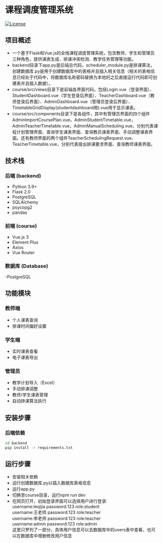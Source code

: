 # 课程调度管理系统

[![License](https://img.shields.io/badge/license-MIT-blue.svg)](https://opensource.org/licenses/MIT)

## 项目概述
* 一个基于Flask和Vue.js的全栈课程调度管理系统，包含教师、学生和管理员三种角色，提供课表生成、排课冲突检测、教学任务管理等功能。
* backend目录下app.py是后端总代码，scheduler_module.py是排课算法，创建数据库.py是用于创建数据库中的表格并且插入相关信息（相关的表格信息已经处于代码中，将数据库名称密码替换为本地的之后直接运行代码即可创建表并且插入数据）。
* course/src/views目录下是前端各界面代码，包括Login.vue（登录界面）、StudentDashboard.vue（学生登录后界面）、TeacherDashboard.vue（教师登录后界面）、AdminDashboard.vue（管理员登录后界面）、TimetableGridDisplay(studentdashboard用).vue用于显示课表。
* course/src/components目录下是各组件，其中有管理员界面的四个组件AdminImportCoursePlan.vue，AdminStudentTimetable.vue，AdminTeacherTimetable.vue，AdminManualScheduling.vue，分别代表课程计划管理界面、查询学生课表界面、查询教员课表界面、手动调整课表界面。还有教师界面的两个组件TeacherSchedulingRequest.vue、TeacherTimetable.vue，分别代表提出排课要求界面、查询教师课表界面。

## 技术栈
### 后端 (backend)
- Python 3.9+
- Flask 2.0
- PostgreSQL
- SQLAlchemy
- psycopg2
- pandas

### 前端 (course)
- Vue.js 3
- Element Plus
- Axios
- Vue Router

### 数据库 (Database)
-PostgreSQL

## 功能模块
### 教师端
- 个人课表查询
- 排课时间偏好设置

### 学生端
- 实时课表查看
- 电子课表导出

### 管理员
- 教学计划导入（Excel）
- 手动排课调整
- 教师/学生课表管理
- 自动排课算法执行

## 安装步骤
### 后端依赖
```bash
cd backend
pip install -r requirements.txt
```

## 运行步骤
* 安装相关依赖
* 运行创建数据库.py以插入数据库表格信息
* 运行app.py
* 切换至course目录，运行npm run dev
* 在网页打开，初始登录界面可以选择用户进行登录:
<br>username:leqijia   password:123   role:student
<br>username:王老师   password:123   role:teacher
<br>username:李老师   password:123   role:teacher
<br>username:admin   password:123   role:admin
<br>这里只罗列了一部分，具体用户信息可以去数据库中的users表中查看，也可以在数据库中增删修改用户信息
